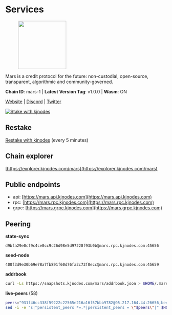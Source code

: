 # Services

<figure><img src="https://raw.githubusercontent.com/kj89/testnet_manuals/main/pingpub/logos/mars.png" width="150" alt=""><figcaption></figcaption></figure>

Mars is a credit protocol for the future: non-custodial,  open-source, transparent, algorithmic and community-governed.

**Chain ID**: mars-1 | **Latest Version Tag**: v1.0.0 | **Wasm**: ON

[Website](https://marsprotocol.io) | [Discord](https://discord.gg/marsprotocol) | [Twitter](https://twitter.com/mars_protocol)

[![Stake with kjnodes](https://i.ibb.co/cr44Q8j/button-stake-with-kjnodes.png)](https://restake.app/mars/marsvaloper1p9t4gr40rnpdwqacxgcqp7ffrfw908nu020g4n)

## Restake

[Restake with kjnodes](https://restake.app/mars/marsvaloper1p9t4gr40rnpdwqacxgcqp7ffrfw908nu020g4n) (every 5 minutes)
## Chain explorer
[https://explorer.kjnodes.com/mars](https://explorer.kjnodes.com/mars)

## Public endpoints

* api: [https://mars.api.kjnodes.com](https://mars.api.kjnodes.com)
* rpc: [https://mars.rpc.kjnodes.com](https://mars.rpc.kjnodes.com)
* grpc: [https://mars.grpc.kjnodes.com](https://mars.grpc.kjnodes.com)

## Peering

**state-sync**

```text
d9bfa29e0cf9c4ce0cc9c26d98e5d97228f93b0b@mars.rpc.kjnodes.com:45656
```

**seed-node**

```text
400f3d9e30b69e78a7fb891f60d76fa3c73f0ecc@mars.rpc.kjnodes.com:45659
```

**addrbook**
```bash
curl -Ls https://snapshots.kjnodes.com/mars/addrbook.json > $HOME/.mars/config/addrbook.json
```

**live-peers** (58)
```bash
peers="931f46cc338f59222c22565e216a16f57bbb9782@95.217.164.44:26656,be494851610016cff8853796a99c3ad46d8d1b5b@65.108.76.242:36095,969af6a39a0f7e8a17b92d90888360ad92248626@65.108.132.107:2000,89757803f40da51678451735445ad40d5b15e059@169.155.44.75:26656,c0e6bf4193accabc14171ce163e704dcec5ea5df@51.91.215.170:36095,76969af1bccdd4dcc511741b171c3d4ccb837ba6@146.59.85.223:18556,d9bfa29e0cf9c4ce0cc9c26d98e5d97228f93b0b@65.109.88.38:45656,84f821d36d45cc0cdaa4ff05297e888bb0d9de8f@85.237.193.111:26656,73be725377cc966d8da48f751085de4d1581b391@185.242.112.32:27651,7583038c5f21ef6ddb60692469cfd80c97dd585d@88.218.224.126:26656,e1b058e5cfa2b836ddaa496b10911da62dcf182e@138.201.8.248:26656,ef7c6b0f2ddfcef34a7f36681eaa8159be83b71f@178.128.28.236:26656,c46be592341987eae20ac681cb08d2abcc02ab9a@137.74.4.20:2000,ca5a76c51bbbc57f839e6ed08953d3926eaa6e5b@35.246.132.213:26656,d933a425e567c28b4695acbbf0d6cfa6c68cf0c5@65.108.72.156:26656,8bdf870e0eece71e1a09a80f5995d6d5e830c763@65.109.106.169:26656,d0dbb50a474888b8bed04bf8a23ac6b8bae443ee@5.79.79.80:18095,d6bceccac4dfd21efcdcf4dedb0e2378f7b391ef@194.163.174.214:26656,d2a2c21754be65ad4a4f1de1f6163f681a6e8af8@192.99.44.79:18556,59bb909c57664fafe88bf1b6924769c15a769ba4@65.108.125.236:3000,52f792239ee6098457ecf1ff7402cd0b2529cea1@178.62.12.19:26656,7f4be5f7db9b920e965197b65974f0e1e64749e4@144.126.128.128:26656,be7d56127ef887d095b2f55f09be5fee1969d922@146.59.52.48:18095,5ffee90e41903f6fba29dc75446d536a02d626fe@65.108.232.150:18095,b88814bddfccd85289d7201bfd6fc6c4b3342ab2@178.162.165.193:36095,86baedb502883a67947c84f62f3b6b89fc630988@107.155.81.98:26656,04bd5d9511f40dd4bec23cc261d7838d9f8326cf@213.32.24.201:26656,694e1c11d773a5505fb01daa16a48ddfa27be9ff@5.199.170.92:42656,4131038cf7f74c76394788405cef2e2cd643b895@52.68.2.159:26656,a57468bf54407d75dee78b0cb6612805c4ac83e1@45.85.147.42:13656,750935ac3bd1fda19f5bc3783d8108c27ceb10b9@66.85.151.226:36656,6cbdee8a3fd9dc83b8296275c96e5372dbc3b143@148.113.159.123:26656,d10e5704f3c8e9dd6ef42445e4b88bb57d0a8289@65.108.8.247:18556,12fff858dcda2d5de4886f623c2b943d8b389201@52.203.129.175:26656,9c0c747a44919d645f74354fbe095337630b9eee@37.252.184.228:26656,a7c4601a2dd043b4098af9cdc50a3b979df0b298@85.190.246.239:26666,9cb92702727bc5f3d40154e625b9553a04f4d649@65.109.104.72:18556,e61f11c5b03400d3a99c066f951ed0888a2b64af@65.108.238.103:18556,1616af7456f519a0f2360adcad45d4bb9d39c92d@146.59.85.222:26656,04c687dea43de3f30df5672b30b061789a0cf8e8@144.202.72.17:26606,905157b5cc774bb0ebbc79c040bead1adf5df58b@131.153.203.225:26656,918041a30cfbf00e3bcff76faaceb3ccc3fe5032@162.19.89.8:18556,63f6703a58ee4d9235e78d961408869af25a8f83@65.109.31.114:2500,7a6e1490d4b2d32b7e37d1e1cb35e143d2492517@51.79.159.79:16656,530b1964bc17bca6457311f1c2d5a2f3d25b297a@51.81.155.97:18556,38edf28452ebc41f661d91b6613563c864f4c72e@35.228.114.46:26656,c5bbf2507356483b05ad7feb8d42ff96c7bc5f03@80.64.208.174:26656,f6eddb5f6ef49a1a2007e586da4755b2b2081b3d@51.89.6.150:20656,352d8310c56f2538e4295157809b775071c2cd1d@65.108.141.109:21656,b59f49f6388c59485491eeb256bc37e861ddd158@84.46.255.254:7240,d6c36c298508090c1fe8a47e5bc7943b99b21e62@185.215.180.226:26656,000f20c009ef4fbae24cde350340c66d203d3fee@65.109.92.148:61356,b212d5740b2e11e54f56b072dc13b6134650cfb5@169.155.44.167:26656,4bb23cd7c856f8e92c52f1ab38ab05c4bc24529f@87.106.112.86:26656,c16d8f6760aa4b9a09ce4dcbd74482e80e87de84@65.108.97.58:2866,ec6ca9bf7efb2f9d23631c07fed4eb0f45c9758a@45.141.122.178:26656,eff52a6fcf2634ce1d60c1a5d38809718e22c5d2@23.88.69.22:28766,ebc272824924ea1a27ea3183dd0b9ba713494f83@185.16.39.137:27056"
sed -i -e "s|^persistent_peers *=.*|persistent_peers = \"$peers\"|" $HOME/.mars/config/config.toml
```

